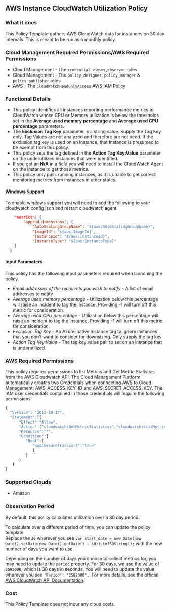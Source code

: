 ## AWS Instance CloudWatch Utilization Policy

### What it does

This Policy Template gathers AWS CloudWatch data for instances on 30 day intervals. This is meant to be run as a monthly policy. 

### Cloud Management Required Permissions/AWS Required Permissions
- Cloud Management - The `credential_viewer`,`observer` roles
- Cloud Management - The `policy_designer`, `policy_manager` & `policy_publisher` roles
- AWS - The `CloudWatchReadOnlyAccess` AWS IAM Policy

### Functional Details

- This policy identifies all instances reporting performance metrics to CloudWatch whose CPU or Memory utilization is below the thresholds set in the **Average used memory percentage** and **Average used CPU percentage** parameters.
- The **Exclusion Tag Key** parameter is a string value.  Supply the Tag Key only.  Tag Values are not analyzed and therefore are not need.  If the exclusion tag key is used on an Instance, that Instance is presumed to be exempt from this policy.
- This policy sets the tag defined in the **Action Tag Key:Value** parameter on the underutilized instances that were identified.
- If you get an **N/A** in a field you will need to install the [CloudWatch Agent](https://docs.aws.amazon.com/AmazonCloudWatch/latest/monitoring/Install-CloudWatch-Agent.html) on the instance to get those metrics. 
- This policy only pulls running instances, as it is unable to get correct monitoring metrics from instances in other states.

#### Windows Support

To enable windows support you will need to add the following to your cloudwatch config.json and restart cloudwatch agent
```json
	"metrics": {
		"append_dimensions": {
			"AutoScalingGroupName": "${aws:AutoScalingGroupName}",
			"ImageId": "${aws:ImageId}",
			"InstanceId": "${aws:InstanceId}",
			"InstanceType": "${aws:InstanceType}"
    }
  }
```
#### Input Parameters

This policy has the following input parameters required when launching the policy.

- *Email addresses of the recipients you wish to notify* - A list of email addresses to notify
- *Average used memory percentage* - Utilization below this percentage will raise an incident to tag the instance. Providing -1 will turn off this metric for consideration.
- *Average used CPU percentage* - Utilization below this percentage will raise an incident to tag the instance. Providing -1 will turn off this metric for consideration.
- *Exclusion Tag Key* - An Azure-native instance tag to ignore instances that you don't want to consider for downsizing. Only supply the tag key
- *Action Tag Key:Value* - The tag key:value pair to set on an instance that is underutilized.

### AWS Required Permissions

This policy requires permissions to list Metrics and Get Metric Statistics from the AWS Cloudwatch API.
The Cloud Management Platform automatically creates two Credentials when connecting AWS to Cloud Management; AWS_ACCESS_KEY_ID and AWS_SECRET_ACCESS_KEY. The IAM user credentials contained in those credentials will require the following permissions:

```javascript
{
  "Version": "2012-10-17",
  "Statement":[{
      "Effect":"Allow",
      "Action":["cloudwatch:GetMetricStatistics","cloudwatch:ListMetrics"],
      "Resource":"*",
      "Condition":{
         "Bool":{
            "aws:SecureTransport":"true"
            }
         }
      }
   ]
}
```

### Supported Clouds

- Amazon

### Observation Period

By default, this policy calculates utilization over a 30 day period.  

To calculate over a different period of time, you can update the policy template.  
Replace the `30` wherever you see `var start_date = new Date(new Date().setDate(new Date().getDate() - 30)).toISOString();` with the new number of days you want to use.

Depending on the number of days you choose to collect metrics for, you may need to update the `period` property.
For 30 days, we use the value of `2592000`, which is 30 days in seconds.
You will need to update the value wherever you see `'Period': "2592000",`.
For more details, see the official [AWS CloudWatch API Documentation](https://docs.aws.amazon.com/AmazonCloudWatch/latest/APIReference/API_GetMetricStatistics.html).

### Cost

This Policy Template does not incur any cloud costs.
